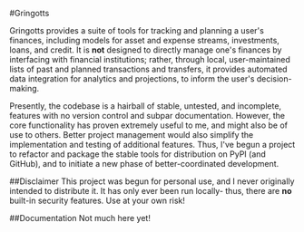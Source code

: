 #Gringotts


Gringotts provides a suite of tools for tracking and planning a user's finances, including models for asset and expense streams, investments, loans, and credit. It is **not** designed to directly manage one's finances by interfacing with financial institutions; rather, through local, user-maintained lists of past and planned transactions and transfers, it provides automated data integration for analytics and projections, to inform the user's decision-making.

Presently, the codebase is a hairball of stable, untested, and incomplete, features with no version control and subpar documentation. However, the core functionality has proven extremely useful to me, and might also be of use to others. Better project management would also simplify the implementation and testing of additional features. Thus, I've begun a project to refactor and package the stable tools for distribution on PyPI (and GitHub), and to initiate a new phase of better-coordinated development.

##Disclaimer
This project was begun for personal use, and I never originally intended to distribute it. It has only ever been run locally- thus, there are **no** built-in security features. Use at your own risk!

##Documentation
Not much here yet!